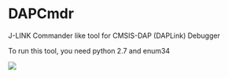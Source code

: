 # DAPCmdr
J-LINK Commander like tool for CMSIS-DAP (DAPLink) Debugger

To run this tool, you need python 2.7 and enum34

![](https://github.com/XIVN1987/DAPCmdr/blob/master/DAPCmdr.png)
